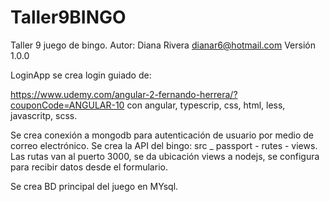 # Taller9BINGO

Taller 9 juego de bingo.
Autor: Diana Rivera dianar6@hotmail.com
Versión 1.0.0

LoginApp
se crea login guiado de:

https://www.udemy.com/angular-2-fernando-herrera/?couponCode=ANGULAR-10
con angular, typescrip, css, html, less, javascritp, scss.

Se crea conexión a mongodb  para autenticación de usuario por medio de correo electrónico.
Se crea la API del bingo: src _ passport - rutes - views.
Las rutas van al puerto 3000, se da ubicación views a nodejs, se configura para recibir datos desde el formulario.

Se crea BD principal del juego en MYsql.


